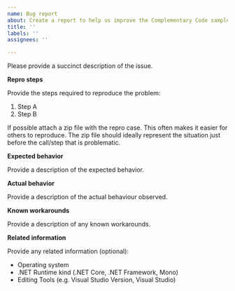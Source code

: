 ```yaml
---
name: Bug report
about: Create a report to help us improve the Complementary Code sample
title: ''
labels: ''
assignees: ''

---
```


Please provide a succinct description of the issue.

**Repro steps**

Provide the steps required to reproduce the problem:

1. Step A
2. Step B

If possible attach a zip file with the repro case. This often makes it easier for others to reproduce.
The zip file should ideally represent the situation just before the call/step that is problematic.

**Expected behavior**

Provide a description of the expected behavior.

**Actual behavior**

Provide a description of the actual behaviour observed. 

**Known workarounds**

Provide a description of any known workarounds.

**Related information**

Provide any related information (optional):

* Operating system
* .NET Runtime kind (.NET Core, .NET Framework, Mono)
* Editing Tools (e.g. Visual Studio Version, Visual Studio)

